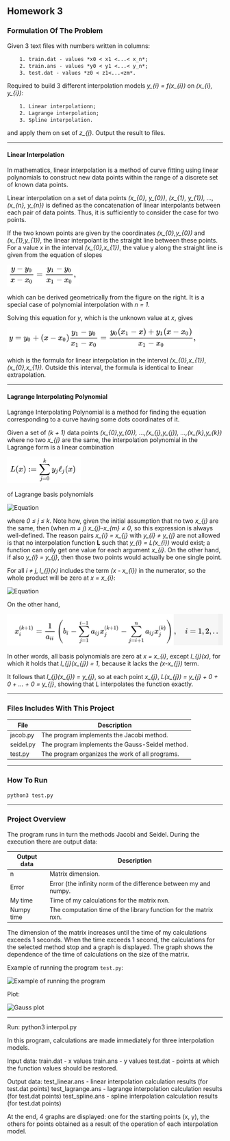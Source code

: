 ## Homework 3

### Formulation Of The Problem

Given 3 text files with numbers written in columns:

        1. train.dat - values *x0 < x1 <...< x_n*;
        2. train.ans - values *y0 < y1 <...< y_n*;
        3. test.dat - values *z0 < z1<...<zm*.

Required to build 3 different interpolation models *y_{i} = f(x_{i})* on *(x_{i}, y_{i})*:

        1. Linear interpolationn;
        2. Lagrange interpolation;
        3. Spline interpolation. 
        
 and apply them on set of *z_{j}*. Output the result to files.

----------------

#### Linear Interpolation

In mathematics, linear interpolation is a method of curve fitting using linear polynomials to construct new data points within the range of a discrete set of known data points.

Linear interpolation on a set of data points *(x_{0}, y_{0})*, *(x_{1}, y_{1}), ..., (x_{n}, y_{n})* is defined as the concatenation of linear interpolants between each pair of data points. Thus, it is sufficiently to consider the case for two points.

If the two known points are given by the coordinates *(x_{0},y_{0})* and *(x_{1},y_{1})*, the linear interpolant is the straight line between these points. For a value *x* in the interval *(x_{0},x_{1})*, the value y along the straight line is given from the equation of slopes

![Equation](../pics/eq10.png)

which can be derived geometrically from the figure on the right. It is a special case of polynomial interpolation with *n = 1*.

Solving this equation for *y*, which is the unknown value at *x*, gives

![Equation](../pics/eq11.png)

which is the formula for linear interpolation in the interval *(x_{0},x_{1})*, *(x_{0},x_{1})*. Outside this interval, the formula is identical to linear extrapolation.

----------------

#### Lagrange Interpolating Polynomial 

Lagrange Interpolating Polynomial is a method for finding the equation corresponding to a curve having some dots coordinates of it.

Given a set of *(k + 1)* data points *(x_{0},y_{0}), ...,(x_{j},y_{j}), ...,(x_{k},y_{k})* where no two *x_{j}* are the same, the interpolation polynomial in the Lagrange form is a linear combination

![Equation](../pics/eq13.png)

of Lagrange basis polynomials

![Equation](../pics/eq14.jpg)

where *0 &#8804; j &#8804; k*. Note how, given the initial assumption that no two *x_{j}* are the same, then (when *m &#8800; j*) *x_{j}-x_{m} &#8800; 0*, so this expression is always well-defined. The reason pairs *x_{i} = x_{j}* with *y_{i} &#8800; y_{j}* are not allowed is that no interpolation function **L** such that *y_{i} = L(x_{i})* would exist; a function can only get one value for each argument *x_{i}*. On the other hand, if also *y_{i} = y_{j}*, then those two points would actually be one single point.

For all *i &#8800; j*, *l_{j}(x)* includes the term *(x - x_{i})* in the numerator, so the whole product will be zero at *x = x_{i}*:

![Equation](../pics/eq15.jpg)

On the other hand,

![Equation](../pics/eq5.png)

In other words, all basis polynomials are zero at *x = x_{i}*, except *l_{j}(x)*, for which it holds that *l_{j}(x_{j}) = 1*, because it lacks the *(x-x_{j})* term.

It follows that *l_{j}(x_{j}) = y_{j}*, so at each point *x_{j}*, *L(x_{j}) = y_{j} + 0 + 0 + ... + 0 = y_{j}*, showing that *L* interpolates the function exactly.

----------------

### Files Includes With This Project
  File          | Description
  ------------- | -------------
  jacob.py      | The program implements the Jacobi method.
  seidel.py     | The program implements the Gauss-Seidel method.
  test.py       | The program organizes the work of all programs.

----------------

### How To Run
```python3 test.py```

----------------

### Project Overview 

The program runs in turn the methods Jacobi and Seidel. 
During the execution there are output data:

  Output data   | Description
  ------------- | -------------
  n             | Matrix dimension.
  Error         | Error (the infinity norm of the difference between my and numpy.
  My time       | Time of my calculations for the matrix nxn.
  Numpy time    | The computation time of the library function for the matrix nxn.

The dimension of the matrix increases until the time of my calculations exceeds 1 seconds. When the time exceeds 1 second, the calculations for the selected method stop and a graph is displayed. The graph shows the dependence of the time of calculations on the size of the matrix.

Example of running the program `test.py`:

 ![](../pics/ex2.png 'Example of running the program')

Plot:

 ![](result.jpg 'Gauss plot')

----------------



Run:
        python3 interpol.py
        
In this program, calculations are made immediately for three interpolation models.
 
Input data:
        train.dat  - x values
        train.ans  - y values
        test.dat   - points at which the function values should be restored.
        
Output data:
        test_linear.ans     - linear interpolation calculation results (for test.dat points)
        test_lagrange.ans   - lagrange interpolation calculation results (for test.dat points)
        test_spline.ans     - spline interpolation calculation results (for test.dat points)

At the end, 4 graphs are displayed: one for the starting points (x, y), the others
for points obtained as a result of the operation of each interpolation model.
